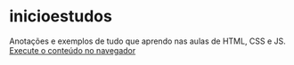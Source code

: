 # inicioestudos
 Anotações e exemplos de tudo que aprendo nas aulas de HTML, CSS e JS.
<a href="https://caroline456.github.io/Anotacoes-aulas-html-css/index.html">Execute o conteúdo no navegador</a>
